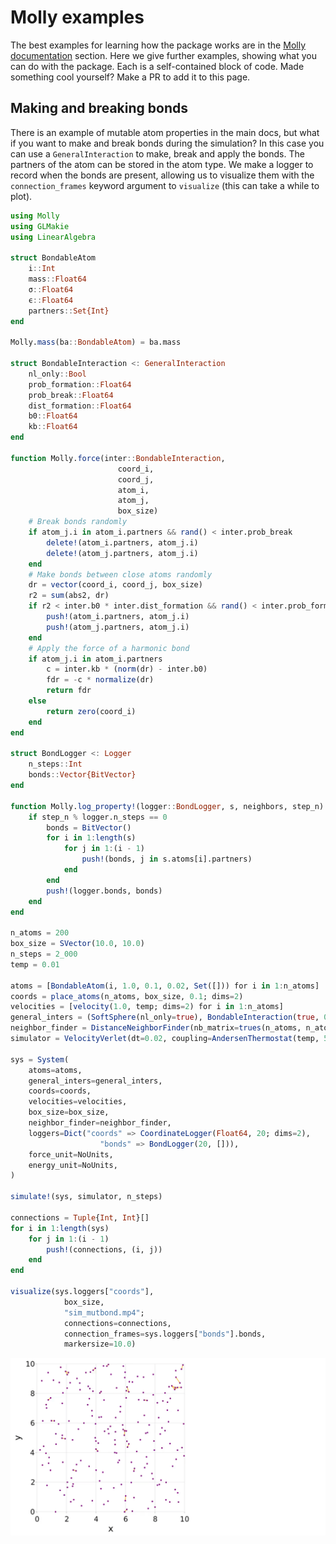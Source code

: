 # Molly examples

The best examples for learning how the package works are in the [Molly documentation](@ref) section.
Here we give further examples, showing what you can do with the package.
Each is a self-contained block of code.
Made something cool yourself?
Make a PR to add it to this page.

## Making and breaking bonds

There is an example of mutable atom properties in the main docs, but what if you want to make and break bonds during the simulation?
In this case you can use a `GeneralInteraction` to make, break and apply the bonds.
The partners of the atom can be stored in the atom type.
We make a logger to record when the bonds are present, allowing us to visualize them with the `connection_frames` keyword argument to `visualize` (this can take a while to plot).
```julia
using Molly
using GLMakie
using LinearAlgebra

struct BondableAtom
    i::Int
    mass::Float64
    σ::Float64
    ϵ::Float64
    partners::Set{Int}
end

Molly.mass(ba::BondableAtom) = ba.mass

struct BondableInteraction <: GeneralInteraction
    nl_only::Bool
    prob_formation::Float64
    prob_break::Float64
    dist_formation::Float64
    b0::Float64
    kb::Float64
end

function Molly.force(inter::BondableInteraction,
                        coord_i,
                        coord_j,
                        atom_i,
                        atom_j,
                        box_size)
    # Break bonds randomly
    if atom_j.i in atom_i.partners && rand() < inter.prob_break
        delete!(atom_i.partners, atom_j.i)
        delete!(atom_j.partners, atom_j.i)
    end
    # Make bonds between close atoms randomly
    dr = vector(coord_i, coord_j, box_size)
    r2 = sum(abs2, dr)
    if r2 < inter.b0 * inter.dist_formation && rand() < inter.prob_formation
        push!(atom_i.partners, atom_j.i)
        push!(atom_j.partners, atom_j.i)
    end
    # Apply the force of a harmonic bond
    if atom_j.i in atom_i.partners
        c = inter.kb * (norm(dr) - inter.b0)
        fdr = -c * normalize(dr)
        return fdr
    else
        return zero(coord_i)
    end
end

struct BondLogger <: Logger
    n_steps::Int
    bonds::Vector{BitVector}
end

function Molly.log_property!(logger::BondLogger, s, neighbors, step_n)
    if step_n % logger.n_steps == 0
        bonds = BitVector()
        for i in 1:length(s)
            for j in 1:(i - 1)
                push!(bonds, j in s.atoms[i].partners)
            end
        end
        push!(logger.bonds, bonds)
    end
end

n_atoms = 200
box_size = SVector(10.0, 10.0)
n_steps = 2_000
temp = 0.01

atoms = [BondableAtom(i, 1.0, 0.1, 0.02, Set([])) for i in 1:n_atoms]
coords = place_atoms(n_atoms, box_size, 0.1; dims=2)
velocities = [velocity(1.0, temp; dims=2) for i in 1:n_atoms]
general_inters = (SoftSphere(nl_only=true), BondableInteraction(true, 0.1, 0.1, 1.1, 0.1, 2.0))
neighbor_finder = DistanceNeighborFinder(nb_matrix=trues(n_atoms, n_atoms), n_steps=10, dist_cutoff=2.0)
simulator = VelocityVerlet(dt=0.02, coupling=AndersenThermostat(temp, 5.0))

sys = System(
    atoms=atoms,
    general_inters=general_inters,
    coords=coords,
    velocities=velocities,
    box_size=box_size,
    neighbor_finder=neighbor_finder,
    loggers=Dict("coords" => CoordinateLogger(Float64, 20; dims=2),
                    "bonds" => BondLogger(20, [])),
    force_unit=NoUnits,
    energy_unit=NoUnits,
)

simulate!(sys, simulator, n_steps)

connections = Tuple{Int, Int}[]
for i in 1:length(sys)
    for j in 1:(i - 1)
        push!(connections, (i, j))
    end
end

visualize(sys.loggers["coords"],
            box_size,
            "sim_mutbond.mp4";
            connections=connections,
            connection_frames=sys.loggers["bonds"].bonds,
            markersize=10.0)
```
![Mutable bond simulation](images/sim_mutbond.gif)
